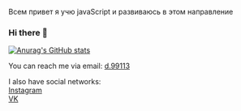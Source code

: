 Всем привет я учю javaScript и развиваюсь в этом направление 



### Hi there 👋

[![Anurag's GitHub stats](https://github-readme-stats.vercel.app/api?username=denis991&show_icons=true&theme=synthwave&hide=issues)](https://github.com/anuraghazra/github-readme-stats) 
<!-- [![Top Langs](https://github-readme-stats.vercel.app/api/top-langs/?username=denis991&show_icons=true&theme=synthwave&layout=compact)](https://github.com/anuraghazra/github-readme-stats)
 -->
You can reach me via email: [d.99113](mailto:d.99113@gmail.com)  

I also have social networks:  
[Instagram](https://www.instagram.com/denis.991/)  
[VK](https://vk.com/denis991)  

<!-- <a href="https://mynickname.com/id1000484"><img src="https://mynickname.com/img.php?id=1000484&sert=1" alt="Сертификат на никнейм d991, зарегистрирован на Денис Гуцуляк Николаевич" border="0" /></a><br /><a href="https://mynickname.com/tags/games">Nicknames for games</a>
 -->

 

